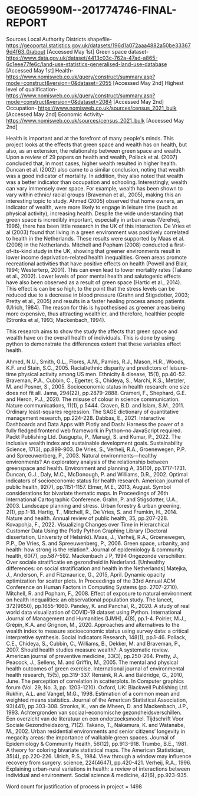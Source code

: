 # GEOG5990M--201774746-FINAL-REPORT
Sources
Local Authority Districts shapefile- https://geoportal.statistics.gov.uk/datasets/196d1a072aaa4882a50be333679d4f63_0/about [Accessed May 1st]
Green space dataset- https://www.data.gov.uk/dataset/4413c03c-762a-47ad-a865-6c1eee77fe6c/land-use-statistics-generalised-land-use-database  [Accessed May 1st]
Health- https://www.nomisweb.co.uk/query/construct/summary.asp?mode=construct&version=0&dataset=2055 [Accessed May 2nd] 
Highest level of qualification- https://www.nomisweb.co.uk/query/construct/summary.asp?mode=construct&version=0&dataset=2084 [Accessed May 2nd]
Occupation- https://www.nomisweb.co.uk/sources/census_2021_bulk [Accessed May 2nd]
Economic Activity- https://www.nomisweb.co.uk/sources/census_2021_bulk [Accessed May 2nd]


Health is important and at the forefront of many people's minds. This project looks at the effects that green space and wealth has on health, but also, as an extension, the relationship between green space and wealth. Upon a review of 29 papers on health and wealth, Pollack et al. (2007) concluded that, in most cases, higher wealth resulted in higher health. Duncan et al. (2002) also came to a similar conclusion, noting that wealth was a good indicator of mortality. In addition, they also noted that wealth was a better indicator than occupation and schooling. Interestingly, wealth can vary immensely over space. For example, wealth has been shown to vary within ethnic/ racial groups (Braveman et al., 2005), making this an interesting topic to study. Ahmed (2005) observed that home owners, an indicator of wealth, were more likely to engage in leisure time (such as physical activity), increasing health. 
Despite the wide understanding that green space is incredibly important, especially in urban areas (Vereheij, 1996), there has been little research in the UK of this interaction. De Vries et al (2003) found that living in a green environment was positively correlated to health in the Netherlands. These results were supported by Maas et al. (2006) in the Netherlands. Mitchell and Popham (2008) conducted a first-of-its-kind study in the UK, showing that greener environments result in lower income deprivation-related health inequalities. Green areas promote recreational activities that have positive effects on health (Powell and Blair, 1994; Westerterp, 2001). This can even lead to lower mortality rates (Takano et al., 2002). Lower levels of poor mental health and salutogenic effects have also been observed as a result of green space (Hartic et al., 2014). This effect is can be so high, to the point that the stress levels can be reduced due to a decrease in blood pressure (Grahn and Stigsdotter, 2003; Pretty et al., 2005) and results in a faster healing process among patients (Ulrich, 1984). The reason for this is hypothesised as greener areas being more expensive, thus attracting wealthier, and therefore, healthier people (Stronks et al, 1993; Mackenbach, 1994).



This research aims to show the study the affects that green space and wealth have on the overall health of individuals. This is done by using python to demonstrate the differences extent that these variables effect health. 





Ahmed, N.U., Smith, G.L., Flores, A.M., Pamies, R.J., Mason, H.R., Woods, K.F. and Stain, S.C., 2005. Racial/ethnic disparity and predictors of leisure-time physical activity among US men. Ethnicity & disease, 15(1), pp.40-52.
Braveman, P.A., Cubbin, C., Egerter, S., Chideya, S., Marchi, K.S., Metzler, M. and Posner, S., 2005. Socioeconomic status in health research: one size does not fit all. Jama, 294(22), pp.2879-2888.
Crameri, F., Shephard, G.E. and Heron, P.J., 2020. The misuse of colour in science communication. Nature communications, 11(1), p.5444.
Craven, B.D. and Islam, S.M., 2011. Ordinary least-squares regression. The SAGE dictionary of quantitative management research, pp.224-228.
Dabbas, E., 2021. Interactive Dashboards and Data Apps with Plotly and Dash: Harness the power of a fully fledged frontend web framework in Python–no JavaScript required. Packt Publishing Ltd.
Dasgupta, P., Managi, S. and Kumar, P., 2022. The inclusive wealth index and sustainable development goals. Sustainability Science, 17(3), pp.899-903.
De Vries, S., Verheij, R.A., Groenewegen, P.P. and Spreeuwenberg, P., 2003. Natural environments—healthy environments? An exploratory analysis of the relationship between greenspace and health. Environment and planning A, 35(10), pp.1717-1731.
Duncan, G.J., Daly, M.C., McDonough, P. and Williams, D.R., 2002. Optimal indicators of socioeconomic status for health research. American journal of public health, 92(7), pp.1151-1157.
Elmer, M.E., 2013, August. Symbol considerations for bivariate thematic maps. In Proceedings of 26th International Cartographic Conference.
Grahn, P. and Stigsdotter, U.A., 2003. Landscape planning and stress. Urban forestry & urban greening, 2(1), pp.1-18.
Hartig, T., Mitchell, R., De Vries, S. and Frumkin, H., 2014. Nature and health. Annual review of public health, 35, pp.207-228.
Kovapohja, F., 2022. Visualizing Changes over Time in Hierarchical Customer Data Using the Plotly Python Graphing Library (Doctoral dissertation, University of Helsinki).
Maas, J., Verheij, R.A., Groenewegen, P.P., De Vries, S. and Spreeuwenberg, P., 2006. Green space, urbanity, and health: how strong is the relation?. Journal of epidemiology & community health, 60(7), pp.587-592.
Mackenbach J P, 1994 Ongezonde verschillen: Over sociale stratificatie en gezondheid in Nederland. [Unhealthy differences: on social stratification and health in the Netherlands]
Matejka, J., Anderson, F. and Fitzmaurice, G., 2015, April. Dynamic opacity optimization for scatter plots. In Proceedings of the 33rd Annual ACM Conference on Human Factors in Computing Systems (pp. 2707-2710).
Mitchell, R. and Popham, F., 2008. Effect of exposure to natural environment on health inequalities: an observational population study. The lancet, 372(9650), pp.1655-1660.
Pandey, K. and Panchal, R., 2020. A study of real world data visualization of COVID-19 dataset using Python. International Journal of Management and Humanities (IJMH), 4(8), pp.1-4.
Poirier, M.J., Grépin, K.A. and Grignon, M., 2020. Approaches and alternatives to the wealth index to measure socioeconomic status using survey data: a critical interpretive synthesis. Social Indicators Research, 148(1), pp.1-46.
Pollack, C.E., Chideya, S., Cubbin, C., Williams, B., Dekker, M. and Braveman, P., 2007. Should health studies measure wealth?: A systematic review. American journal of preventive medicine, 33(3), pp.250-264.
Pretty, J., Peacock, J., Sellens, M. and Griffin, M., 2005. The mental and physical health outcomes of green exercise. International journal of environmental health research, 15(5), pp.319-337.
Rensink, R.A. and Baldridge, G., 2010, June. The perception of correlation in scatterplots. In Computer graphics forum (Vol. 29, No. 3, pp. 1203-1210). Oxford, UK: Blackwell Publishing Ltd.
Rukhin, A.L. and Vangel, M.G., 1998. Estimation of a common mean and weighted means statistics. Journal of the American Statistical Association, 93(441), pp.303-308.
Stronks, K., van de Mheen, D. and Mackenbach, J.P., 1993. Achtergronden van sociaal-economische gezondheidsverschillen. Een overzicht van de literatuur en een onderzoeksmodel. Tijdschrift Voor Sociale Gezondheidszorg, 71(2).
Takano, T., Nakamura, K. and Watanabe, M., 2002. Urban residential environments and senior citizens’ longevity in megacity areas: the importance of walkable green spaces. Journal of Epidemiology & Community Health, 56(12), pp.913-918.
Trumbo, B.E., 1981. A theory for coloring bivariate statistical maps. The American Statistician, 35(4), pp.220-226.
Ulrich, R.S., 1984. View through a window may influence recovery from surgery. science, 224(4647), pp.420-421.
Verheij, R.A., 1996. Explaining urban-rural variations in health: a review of interactions between individual and environment. Social science & medicine, 42(6), pp.923-935.


Word count for justification of process in project = 1498

